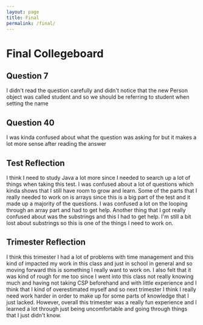 ```yaml
---
layout: page
title: Final
permalink: /final/
---
```

# Final Collegeboard

## Question 7 
I didn't read the question carefully and didn't notice that the new Person object was called student and so we should be referring to student when setting the name

## Question 40 
I was kinda confused about what the question was asking for but it makes a lot more sense after reading the answer

## Test Reflection

I think I need to study Java a lot more since I needed to search up a lot of things when taking this test. I was confused about a lot of questions which kinda shows that I still have room to grow and learn. Some of the parts that I really needed to work on is arrays since this is a big part of the test and it made up a majority of the questions. I was confused a lot on the looping through an array part and had to get help. Another thing that I got really confused about was the substrings and this I had to get help. I'm still a bit lost about substrings so this is one of the things I need to work on. 

## Trimester Reflection

I think this trimester I had a lot of problems with time management and this kind of impacted my work in this class and just in school in general and so moving forward this is something I really want to work on. I also felt that it was kind of rough for me too since I went into this class not really knowing much and having not taking CSP beforehand and with little experience and I think that I kind of overestimated myself and so next trimester I think I really need work harder in order to make up for some parts of knowledge that I just lacked. However, overall this trimester was a really fun experience and I learned a lot through just being uncomfortable and going through things that I just didn't know. 